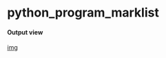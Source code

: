 # python_program_marklist

#### Output view
[img](https://github.com/vishalbpatil1/python_program_marklist/blob/main/mark_analysis.png)
